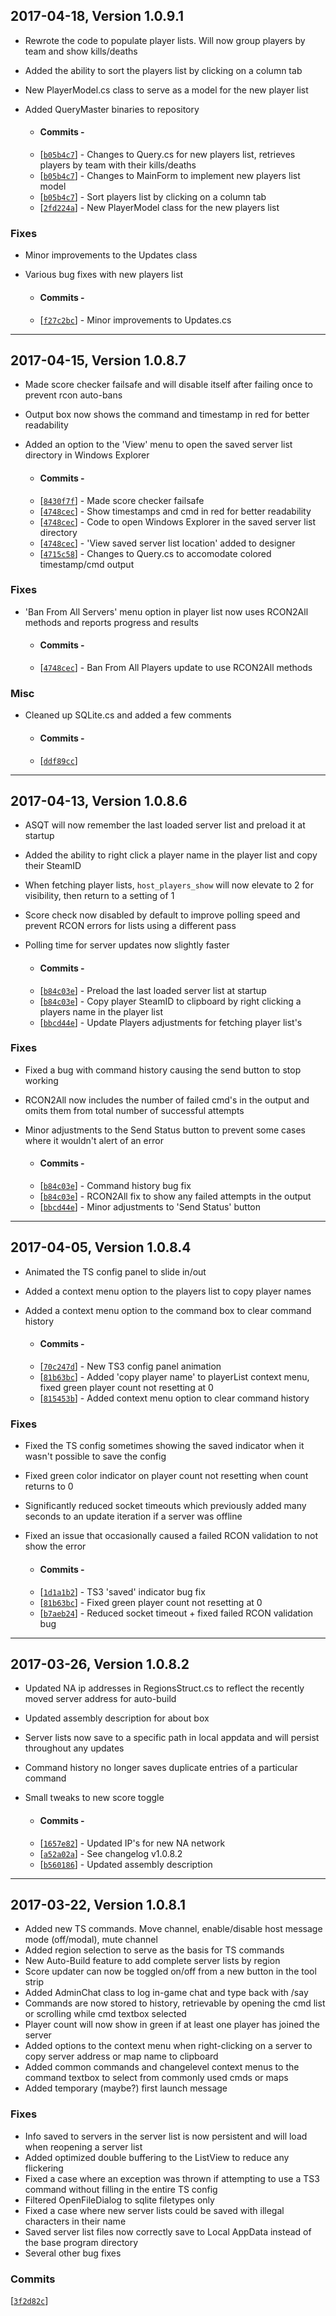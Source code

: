 <a id="1.0.9.1"></a>
## 2017-04-18, Version 1.0.9.1

* Rewrote the code to populate player lists. Will now group players by team and show kills/deaths
* Added the ability to sort the players list by clicking on a column tab
* New PlayerModel.cs class to serve as a model for the new player list 
* Added QueryMaster binaries to repository

  * #### Commits -
  * [[`b05b4c7`](https://github.com/ericwoolard/Argo-Server-Query-Tool/commit/b05b4c70bb857c03086e1ad926c8f2c13722cb11#diff-da89dea23b3514c02526b9280d9a0ef9R250)] - Changes to Query.cs for new players list, retrieves players by team with their kills/deaths
  * [[`b05b4c7`](https://github.com/ericwoolard/Argo-Server-Query-Tool/commit/b05b4c70bb857c03086e1ad926c8f2c13722cb11#diff-aab2f5f19398d09ad8cc6d58bb3f8966R652)] - Changes to MainForm to implement new players list model
  * [[`b05b4c7`](https://github.com/ericwoolard/Argo-Server-Query-Tool/commit/b05b4c70bb857c03086e1ad926c8f2c13722cb11#diff-aab2f5f19398d09ad8cc6d58bb3f8966R1274)] - Sort players list by clicking on a column tab
  * [[`2fd224a`](https://github.com/ericwoolard/Argo-Server-Query-Tool/commit/2fd224a090065e2b64200f7a3e4eee568cbe11eb)] - New PlayerModel class for the new players list
  
  
### Fixes

* Minor improvements to the Updates class
* Various bug fixes with new players list

  * #### Commits -
  * [[`f27c2bc`](https://github.com/ericwoolard/Argo-Server-Query-Tool/commit/f27c2bc5242d2888e8346ccf8e0ef577782f44be)] - Minor improvements to Updates.cs

---

<a id="1.0.8.7"></a>
## 2017-04-15, Version 1.0.8.7

* Made score checker failsafe and will disable itself after failing once to prevent rcon auto-bans
* Output box now shows the command and timestamp in red for better readability
* Added an option to the 'View' menu to open the saved server list directory in Windows Explorer

  * #### Commits -
  * [[`8430f7f`](https://github.com/ericwoolard/Argo-Server-Query-Tool/commit/8430f7f4c6acebc4dd0f6a445611750eaac6954c#diff-da89dea23b3514c02526b9280d9a0ef9R81)] - Made score checker failsafe
  * [[`4748cec`](https://github.com/ericwoolard/Argo-Server-Query-Tool/commit/4748cec4ffe6dfeb74d5680fef2bf97c1c92b6b7#diff-aab2f5f19398d09ad8cc6d58bb3f8966R375)] - Show timestamps and cmd in red for better readability
  * [[`4748cec`](https://github.com/ericwoolard/Argo-Server-Query-Tool/commit/4748cec4ffe6dfeb74d5680fef2bf97c1c92b6b7#diff-aab2f5f19398d09ad8cc6d58bb3f8966R1101)] - Code to open Windows Explorer in the saved server list directory
  * [[`4748cec`](https://github.com/ericwoolard/Argo-Server-Query-Tool/commit/4748cec4ffe6dfeb74d5680fef2bf97c1c92b6b7#diff-5ee5f82cadd972571b596a3156434523R1157)] - 'View saved server list location' added to designer
  * [[`4715c58`](https://github.com/ericwoolard/Argo-Server-Query-Tool/commit/4715c58a64ccf24b9c5217d953c9574f72c778b4)] - Changes to Query.cs to accomodate colored timestamp/cmd output

### Fixes

* 'Ban From All Servers' menu option in player list now uses RCON2All methods and reports progress and results

  * #### Commits -
  * [[`4748cec`](https://github.com/ericwoolard/Argo-Server-Query-Tool/commit/4748cec4ffe6dfeb74d5680fef2bf97c1c92b6b7#diff-aab2f5f19398d09ad8cc6d58bb3f8966R726)] - Ban From All Players update to use RCON2All methods

### Misc

* Cleaned up SQLite.cs and added a few comments 

  * #### Commits -
  * [[`ddf89cc`](https://github.com/ericwoolard/Argo-Server-Query-Tool/commit/ddf89cc241ea52b798fec2d56f9475d8d7ca9581)]

---

<a id="1.0.8.6"></a>
## 2017-04-13, Version 1.0.8.6

* ASQT will now remember the last loaded server list and preload it at startup
* Added the ability to right click a player name in the player list and copy their SteamID
* When fetching player lists, `host_players_show` will now elevate to 2 for visibility, then return to a setting of 1
* Score check now disabled by default to improve polling speed and prevent RCON errors for lists using a different pass
* Polling time for server updates now slightly faster

  * #### Commits -
  * [[`b84c03e`](https://github.com/ericwoolard/Argo-Server-Query-Tool/commit/b84c03efaf4cd174aac5822eaadf22600d525cb2#diff-aab2f5f19398d09ad8cc6d58bb3f8966R60)] - Preload the last loaded server list at startup
  * [[`b84c03e`](https://github.com/ericwoolard/Argo-Server-Query-Tool/commit/b84c03efaf4cd174aac5822eaadf22600d525cb2#diff-aab2f5f19398d09ad8cc6d58bb3f8966R697)] - Copy player SteamID to clipboard by right clicking a players name in the player list
  * [[`bbcd44e`](https://github.com/ericwoolard/Argo-Server-Query-Tool/commit/bbcd44e796221d428aff7e5d390c8d5677239d56#diff-da89dea23b3514c02526b9280d9a0ef9R229)] - Update Players adjustments for fetching player list's

### Fixes

* Fixed a bug with command history causing the send button to stop working
* RCON2All now includes the number of failed cmd's in the output and omits them from total number of successful attempts
* Minor adjustments to the Send Status button to prevent some cases where it wouldn't alert of an error

  * #### Commits -
  * [[`b84c03e`](https://github.com/ericwoolard/Argo-Server-Query-Tool/commit/b84c03efaf4cd174aac5822eaadf22600d525cb2#diff-aab2f5f19398d09ad8cc6d58bb3f8966R370)] - Command history bug fix 
  * [[`b84c03e`](https://github.com/ericwoolard/Argo-Server-Query-Tool/commit/b84c03efaf4cd174aac5822eaadf22600d525cb2#diff-aab2f5f19398d09ad8cc6d58bb3f8966R955)] - RCON2All fix to show any failed attempts in the output
  * [[`bbcd44e`](https://github.com/ericwoolard/Argo-Server-Query-Tool/commit/bbcd44e796221d428aff7e5d390c8d5677239d56#diff-da89dea23b3514c02526b9280d9a0ef9R162)] - Minor adjustments to 'Send Status' button

---

<a id="1.0.8.4"></a>
## 2017-04-05, Version 1.0.8.4

* Animated the TS config panel to slide in/out
* Added a context menu option to the players list to copy player names
* Added a context menu option to the command box to clear command history

  * #### Commits -
  * [[`70c247d`](https://github.com/ericwoolard/Argo-Server-Query-Tool/commit/70c247d34778eff3032805f388c9dc82e57368a9)] - New TS3 config panel animation
  * [[`81b63bc`](https://github.com/ericwoolard/Argo-Server-Query-Tool/commit/81b63bc12146654151109886eaee68d56a580096)] - Added 'copy player name' to playerList context menu, fixed green player count not resetting at 0
  * [[`815453b`](https://github.com/ericwoolard/Argo-Server-Query-Tool/commit/815453bd086ed6203d273c0ca490005cbfc40671)] - Added context menu option to clear command history

### Fixes

* Fixed the TS config sometimes showing the saved indicator when it wasn't possible to save the config
* Fixed green color indicator on player count not resetting when count returns to 0
* Significantly reduced socket timeouts which previously added many seconds to an update iteration if a server was offline
* Fixed an issue that occasionally caused a failed RCON validation to not show the error

  * #### Commits -
  * [[`1d1a1b2`](https://github.com/ericwoolard/Argo-Server-Query-Tool/commit/1d1a1b2b1dfd3808f642c529f2e5c3b8032b89c4)] - TS3 'saved' indicator bug fix
  * [[`81b63bc`](https://github.com/ericwoolard/Argo-Server-Query-Tool/commit/81b63bc12146654151109886eaee68d56a580096)] - Fixed green player count not resetting at 0
  * [[`b7aeb24`](https://github.com/ericwoolard/Argo-Server-Query-Tool/commit/b7aeb24b0c39da2fe70f271dfd69899191a92995)] - Reduced socket timeout + fixed failed RCON validation bug

---

<a id="1.0.8.2"></a>
## 2017-03-26, Version 1.0.8.2

* Updated NA ip addresses in RegionsStruct.cs to reflect the recently moved server address for auto-build
* Updated assembly description for about box
* Server lists now save to a specific path in local appdata and will persist throughout any updates
* Command history no longer saves duplicate entries of a particular command
* Small tweaks to new score toggle

  * #### Commits -
  * [[`1657e82`](https://github.com/ericwoolard/Argo-Server-Query-Tool/commit/1657e82fcaf7a0d4f210ce8c30e04764303c8beb)] - Updated IP's for new NA network
  * [[`a52a02a`](https://github.com/ericwoolard/Argo-Server-Query-Tool/commit/a52a02aad4a90f853c07ff1c4b3a98643c5d07f9)] - See changelog v1.0.8.2
  * [[`b560186`](https://github.com/ericwoolard/Argo-Server-Query-Tool/commit/b5601867ec40f68f8d1f12581dddfdb061e0404b)] - Updated assembly description

---

<a id="1.0.8.1"></a>
## 2017-03-22, Version 1.0.8.1

* Added new TS commands. Move channel, enable/disable host message mode (off/modal), mute channel
* Added region selection to serve as the basis for TS commands
* New Auto-Build feature to add complete server lists by region
* Score updater can now be toggled on/off from a new button in the tool strip
* Added AdminChat class to log in-game chat and type back with /say
* Commands are now stored to history, retrievable by opening the cmd list or scrolling while cmd textbox selected
* Player count will now show in green if at least one player has joined the server
* Added options to the context menu when right-clicking on a server to copy server address or map name to clipboard
* Added common commands and changelevel context menus to the command textbox to select from commonly used cmds or maps
* Added temporary (maybe?) first launch message

### Fixes

* Info saved to servers in the server list is now persistent and will load when reopening a server list
* Added optimized double buffering to the ListView to reduce any flickering
* Fixed a case where an exception was thrown if attempting to use a TS3 command without filling in the entire TS config
* Filtered OpenFileDialog to sqlite filetypes only
* Fixed a case where new server lists could be saved with illegal characters in their name
* Saved server list files now correctly save to Local AppData instead of the base program directory
* Several other bug fixes

### Commits

[[`3f2d82c`](https://github.com/ericwoolard/Argo-Server-Query-Tool/commit/3f2d82c)]